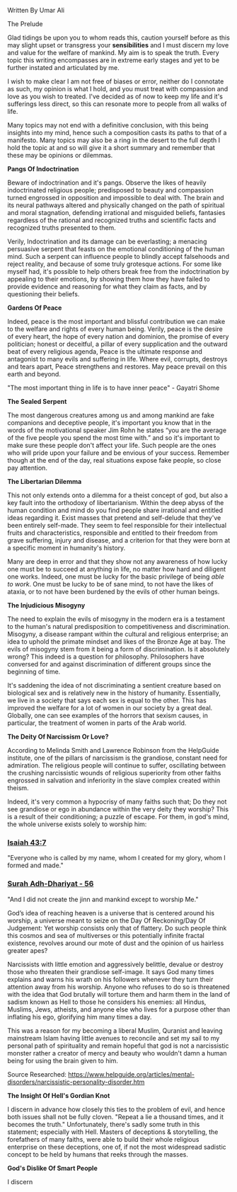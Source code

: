Written By Umar Ali

The Prelude

Glad tidings be upon you to whom reads this, caution yourself before as this may slight upset or transgress your **sensibilities** and I must discern my love and value for the welfare of mankind. My aim is to speak the truth. Every topic this writing encompasses are in extreme early stages and yet to be further instated and articulated by me. 

I wish to make clear I am not free of biases or error, neither do I connotate as such, my opinion is what I hold, and you must treat with compassion and love as you wish to treated. I've decided as of now to keep my life and it's sufferings less direct, so this can resonate more to people from all walks of life.

Many topics may not end with a definitive conclusion, with this being insights into my mind, hence such a composition casts its paths to that of a manifesto. Many topics may also be a ring in the desert to the full depth I hold the topic at and so will give it a short summary and remember that these may be opinions or dilemmas.

**Pangs Of Indoctrination**

Beware of indoctrination and it's pangs. Observe the likes of heavily indoctrinated religious people; predisposed to beauty and compassion turned engrossed in opposition and impossible to deal with. The brain and its neural pathways altered and physically changed on the path of spiritual and moral stagnation, defending irrational and misguided beliefs, fantasies regardless of the rational and recognized truths and scientific facts and recognized truths presented to them.

Verily, Indoctrination and its damage can be everlasting; a menacing persuasive serpent that feasts on the emotional conditioning of the human mind. Such a serpent can influence people to blindly accept falsehoods and reject reality, and because of some truly grotesque actions. For some like myself had, it's possible to help others break free from  the indoctrination by appealing to their emotions, by showing them how they have failed to provide evidence and reasoning for what they claim as facts, and by questioning their beliefs.

**Gardens Of Peace**

Indeed, peace is the most important and blissful contribution we can make to the welfare and rights of every human being. Verily, peace is the desire of every heart, the hope of every nation and dominion, the promise of every politician; honest or deceitful, a pillar of every supplication and the outward beat of every religious agenda, Peace is the ultimate response and antagonist to many evils and suffering in life. Where evil, corrupts, destroys and tears apart, Peace strengthens and restores. May peace prevail on this earth and beyond.

"The most important thing in life is to have inner peace" - Gayatri Shome

**The Sealed Serpent** 

The most dangerous creatures among us and among mankind are fake companions and deceptive people, it's important you know that in the words of the motivational speaker Jim Rohn he states “you are the average of the five people you spend the most time with.” and so it's important to make sure these people don't affect your life. Such people are the ones who will pride upon your failure and be envious of your success. Remember though at the end of the day, real situations expose fake people, so close pay attention.

**The Libertarian Dilemma**

This not only extends onto a dilemma for a theist concept of god, but also a key fault into the orthodoxy of libertarianism. Within the deep abyss of the human condition and mind do you find people share irrational and entitled ideas regarding it. Exist masses that pretend and self-delude that they've been entirely self-made. They seem to feel responsible for their intellectual fruits and characteristics, responsible and entitled to their freedom from grave suffering, injury and disease, and a criterion for that they were born at a specific moment in humanity's history. 

Many are deep in error and that they show not any awareness of how lucky one must be to succeed at anything in life, no matter how hard and diligent one works. Indeed, one must be lucky for the basic privilege of being _able to work_. One must be lucky to be of sane mind, to not have the likes of ataxia, or to not have been burdened by the evils of other human beings.


**The Injudicious Misogyny** 

The need to explain the evils of misogyny in the modern era is a testament to the human's natural predisposition to competitiveness and discrimination. Misogyny, a disease rampant within the cultural and religious enterprise; an idea to uphold the primate mindset and likes of the Bronze Age at bay. The evils of misogyny stem from it being a form of discrimination. Is it absolutely wrong? This indeed is a question for philosophy. Philosophers have conversed for and against discrimination of different groups since the beginning of time.

It's saddening the idea of not discriminating a sentient creature based on biological sex and  is relatively new in the history of humanity. Essentially, we live in a society that says each sex is equal to the other. This has improved the welfare for a lot of women in our society by a great deal. Globally, one can see examples of the horrors that sexism causes, in particular, the treatment of women in parts of the Arab world.


**The Deity Of Narcissism Or Love?**

According to Melinda Smith and Lawrence Robinson from the HelpGuide institute, one of the pillars of narcissism is the grandiose, constant need for admiration. The religious people will continue to suffer, oscillating between the crushing narcissistic wounds of religious superiority from other faiths engrossed in salvation and inferiority in the slave complex created within theism. 

Indeed, it's very common a hypocrisy of many faiths such that; Do they not see grandiose or ego in abundance within the very deity they worship? This is a result of their conditioning; a puzzle of escape. For them, in god's mind, the whole universe exists solely to worship him: 

### [Isaiah 43:7](https://www.biblegateway.com/passage/?search=Isaiah+43%3A7&version=ESV)  
"Everyone who is called by my name, whom I created for my glory, whom I formed and made."

### [Surah Adh-Dhariyat - 56](https://quran.com/adh-dhariyat/56)
"And I did not create the jinn and mankind except to worship Me."

God’s idea of reaching heaven is a universe that is centered around his worship, a universe meant to seize on the Day Of Reckoning/Day Of Judgement: Yet worship consists only that of flattery. Do such people think this cosmos and sea of multiverses or this potentially infinite fractal existence, revolves around our mote of dust and the opinion of us hairless greater apes? 

Narcissists with little emotion and aggressively belittle, devalue or destroy those who threaten their grandiose self-image. It says God many times explains and warns his wrath on his followers whenever they turn their attention away from his worship. Anyone who refuses to do so is threatened with the idea that God brutally will torture them and harm them in the land of sadism known as Hell to those he considers his enemies: all Hindus, Muslims, Jews, atheists, and anyone else who lives for a purpose other than inflating his ego, glorifying him many times a day.

This was a reason for my becoming a liberal Muslim, Quranist and leaving mainstream Islam having little avenues to reconcile and set my sail to my personal path of spirituality and remain hopeful that god is not a narcissistic monster rather a creator of mercy and beauty who wouldn't damn a human being for using the brain given to him.

Source Researched: 
https://www.helpguide.org/articles/mental-disorders/narcissistic-personality-disorder.htm

**The Insight Of Hell's Gordian Knot**

I discern in advance how closely this ties to the problem of evil, and hence both issues shall not be fully cloven. "Repeat a lie a thousand times, and it becomes the truth." Unfortunately, there's sadly some truth in this statement; especially with Hell. Masters of deceptions & storytelling, the forefathers of many faiths, were able to build their whole religious enterprise on these deceptions, one of, if not the most widespread sadistic concept to be held by humans that reeks through the masses.




**God's Dislike Of Smart People**

I discern


